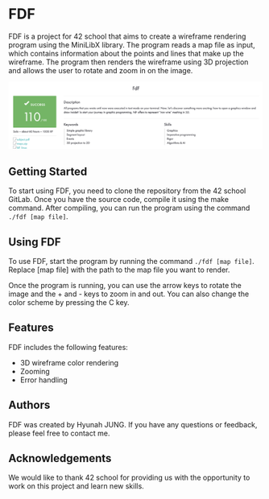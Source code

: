 # FDF
FDF is a project for 42 school that aims to create a wireframe rendering program using the MiniLibX library. The program reads a map file as input, which contains information about the points and lines that make up the wireframe. The program then renders the wireframe using 3D projection and allows the user to rotate and zoom in on the image.

![](image.png)

## Getting Started

To start using FDF, you need to clone the repository from the 42 school GitLab. Once you have the source code, compile it using the make command. After compiling, you can run the program using the command `./fdf [map file]`.

## Using FDF

To use FDF, start the program by running the command `./fdf [map file]`. Replace [map file] with the path to the map file you want to render.

Once the program is running, you can use the arrow keys to rotate the image and the + and - keys to zoom in and out. You can also change the color scheme by pressing the C key.

## Features

FDF includes the following features:

- 3D wireframe color rendering
- Zooming
- Error handling

## Authors

FDF was created by Hyunah JUNG. If you have any questions or feedback, please feel free to contact me.

## Acknowledgements

We would like to thank 42 school for providing us with the opportunity to work on this project and learn new skills.

